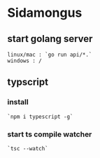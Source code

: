 # Sidamongus

## start golang server

    linux/mac : `go run api/*.`
    windows : /

## typscript

### install

    `npm i typescript -g`

### start ts compile watcher

    `tsc --watch`
